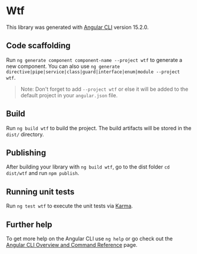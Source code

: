 # Wtf

This library was generated with [Angular CLI](https://github.com/angular/angular-cli) version 15.2.0.

## Code scaffolding

Run `ng generate component component-name --project wtf` to generate a new component. You can also use `ng generate directive|pipe|service|class|guard|interface|enum|module --project wtf`.
> Note: Don't forget to add `--project wtf` or else it will be added to the default project in your `angular.json` file. 

## Build

Run `ng build wtf` to build the project. The build artifacts will be stored in the `dist/` directory.

## Publishing

After building your library with `ng build wtf`, go to the dist folder `cd dist/wtf` and run `npm publish`.

## Running unit tests

Run `ng test wtf` to execute the unit tests via [Karma](https://karma-runner.github.io).

## Further help

To get more help on the Angular CLI use `ng help` or go check out the [Angular CLI Overview and Command Reference](https://angular.io/cli) page.
